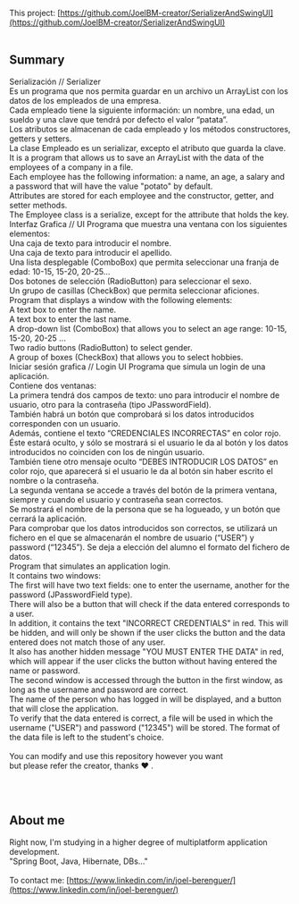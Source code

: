 This project: [https://github.com/JoelBM-creator/SerializerAndSwingUI](https://github.com/JoelBM-creator/SerializerAndSwingUI)
<br />
<br />
## Summary
Serialización // Serializer
<br />
Es un programa que nos permita guardar en un archivo un ArrayList con los datos de los empleados de una empresa. 
<br />
Cada empleado tiene la siguiente información: un nombre, una edad, un sueldo y una clave que tendrá por defecto el valor “patata”. 
<br />
Los atributos se almacenan de cada empleado y los métodos constructores, getters y setters.
<br />
La clase Empleado es un serializar, excepto el atributo que guarda la clave.
<br />
It is a program that allows us to save an ArrayList with the data of the employees of a company in a file.
<br />
Each employee has the following information: a name, an age, a salary and a password that will have the value "potato" by default.
<br />
Attributes are stored for each employee and the constructor, getter, and setter methods.
<br />
The Employee class is a serialize, except for the attribute that holds the key.
<br />
Interfaz Grafica // UI
Programa que muestra una ventana con los siguientes elementos:
<br />
Una caja de texto para introducir el nombre.
<br />
Una caja de texto para introducir el apellido.
<br />
Una lista desplegable (ComboBox) que permita seleccionar una franja de edad: 10-15, 15-20, 20-25…
<br />
Dos botones de selección (RadioButton) para seleccionar el sexo.
<br />
Un grupo de casillas (CheckBox) que permita seleccionar aficiones.
<br />
Program that displays a window with the following elements:
<br />
A text box to enter the name.
<br />
A text box to enter the last name.
<br />
A drop-down list (ComboBox) that allows you to select an age range: 10-15, 15-20, 20-25 ...
<br />
Two radio buttons (RadioButton) to select gender.
<br />
A group of boxes (CheckBox) that allows you to select hobbies.
<br />
Iniciar sesión grafica // Login UI 
Programa que simula un login de una aplicación. 
<br />
Contiene dos ventanas:
<br />
La primera tendrá dos campos de texto: uno para introducir el nombre de usuario, otro para la contraseña (tipo JPasswordField). 
<br />
También habrá un botón que comprobará si los datos introducidos corresponden con un usuario. 
<br/>
Además, contiene el texto “CREDENCIALES INCORRECTAS” en color rojo. Éste estará oculto, y sólo se mostrará si el usuario le da al botón y los datos introducidos no coinciden con los de ningún usuario. 
<br />
También tiene otro mensaje oculto “DEBES INTRODUCIR LOS DATOS” en color rojo, que aparecerá si el usuario le da al botón sin haber escrito el nombre o la contraseña.
<br />
La segunda ventana se accede a través del botón de la primera ventana, siempre y cuando el usuario y contraseña sean correctos.
<br />
Se mostrará el nombre de la persona que se ha logueado, y un botón que cerrará la aplicación.
<br />
Para comprobar que los datos introducidos son correctos, se utilizará un fichero en el que se almacenarán el nombre de usuario (“USER”) y password (“12345”). Se deja a elección del alumno el formato del fichero de datos.
<br />
Program that simulates an application login.
<br />
It contains two windows:
<br />
The first will have two text fields: one to enter the username, another for the password (JPasswordField type).
<br />
There will also be a button that will check if the data entered corresponds to a user.
<br/>
In addition, it contains the text "INCORRECT CREDENTIALS" in red. This will be hidden, and will only be shown if the user clicks the button and the data entered does not match those of any user.
<br />
It also has another hidden message "YOU MUST ENTER THE DATA" in red, which will appear if the user clicks the button without having entered the name or password.
<br />
The second window is accessed through the button in the first window, as long as the username and password are correct.
<br />
The name of the person who has logged in will be displayed, and a button that will close the application.
<br />
To verify that the data entered is correct, a file will be used in which the username ("USER") and password ("12345") will be stored. The format of the data file is left to the student's choice.
<br /> <br />
You can modify and use this repository however you want <br /> but please refer the creator, thanks ♥ .
<br />


<br /> <br />
## About me
Right now, I'm studying in a higher degree of multiplatform application development.
<br />
"Spring Boot, Java, Hibernate, DBs..."
<br /><br />
To contact me: [https://www.linkedin.com/in/joel-berenguer/](https://www.linkedin.com/in/joel-berenguer/)